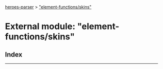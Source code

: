 [heroes-parser](../README.md) > ["element-functions/skins"](../modules/_element_functions_skins_.md)

# External module: "element-functions/skins"

## Index

---

